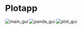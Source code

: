 # Plotapp
![main_gui](https://user-images.githubusercontent.com/49229516/114275784-73209900-9a41-11eb-91d1-610eebbe6fb2.jpg)
![panda_gui](https://user-images.githubusercontent.com/49229516/114275815-977c7580-9a41-11eb-8023-da1685caece5.jpg)
![plot_gui](https://user-images.githubusercontent.com/49229516/114275896-e6c2a600-9a41-11eb-8e91-43b2c5ab050c.jpg)
